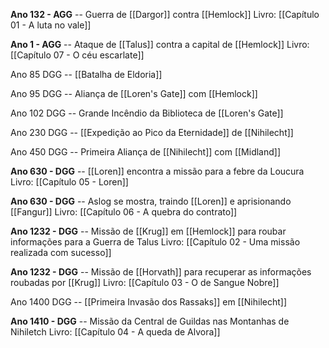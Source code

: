 **Ano 132 - AGG** -- Guerra de [[Dargor]] contra [[Hemlock]]
Livro: [[Capítulo 01 - A luta no vale]]

**Ano 1 - AGG** -- Ataque de [[Talus]] contra a capital de [[Hemlock]]
Livro: [[Capítulo 07 - O céu escarlate]]

Ano 85 DGG -- [[Batalha de Eldoria]]

Ano 95 DGG -- Aliança de [[Loren's Gate]] com [[Hemlock]]

Ano 102 DGG -- Grande Incêndio da Biblioteca de [[Loren's Gate]]

Ano 230 DGG -- [[Expedição ao Pico da Eternidade]] de [[Nihilecht]]

Ano 450 DGG -- Primeira Aliança de [[Nihilecht]] com [[Midland]] 

**Ano 630 - DGG** -- [[Loren]] encontra a missão para a febre da Loucura
Livro: [[Capítulo 05 - Loren]]

**Ano 630 - DGG**  -- Aslog se mostra, traindo [[Loren]] e aprisionando [[Fangur]]
Livro: [[Capítulo 06 - A quebra do contrato]]

**Ano 1232 - DGG**  -- Missão de [[Krug]] em [[Hemlock]] para roubar informações para a Guerra de Talus
Livro: [[Capítulo 02 - Uma missão realizada com sucesso]]

**Ano 1232 - DGG** -- Missão de [[Horvath]] para recuperar as informações roubadas por [[Krug]]
Livro: [[Capítulo 03 - O de Sangue Nobre]]

Ano 1400 DGG -- [[Primeira Invasão dos Rassaks]] em [[Nihilecht]]

**Ano 1410 - DGG** -- Missão da Central de Guildas nas Montanhas de Nihiletch
Livro: [[Capítulo 04 - A queda de Alvora]]


